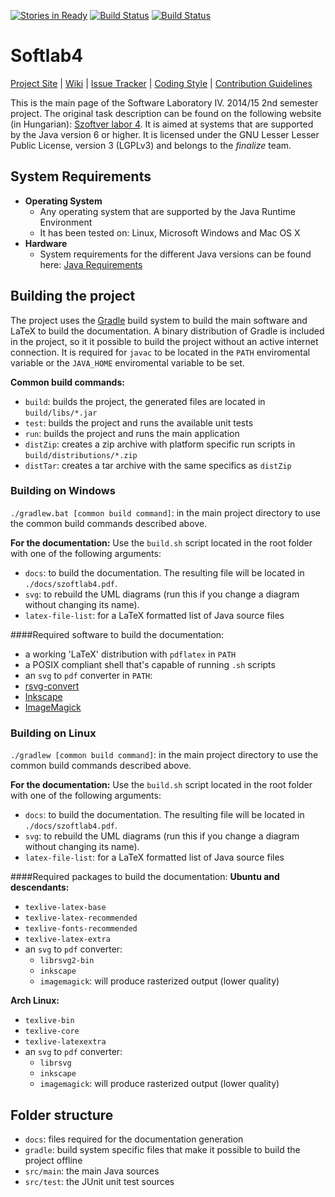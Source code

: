 [![Stories in Ready](https://badge.waffle.io/gregory094/softlab4.png?label=ready&title=Ready)](https://waffle.io/gregory094/softlab4)
[![Build Status](https://travis-ci.org/gregory094/softlab4.svg?branch=master)](https://github.com/gregory094/softlab4) 
[![Build Status](https://scan.coverity.com/projects/4252/badge.svg)](https://scan.coverity.com/projects/4252)

# Softlab4
[Project Site](https://github.com/gregory094/softlab4) | [Wiki](https://github.com/gregory094/softlab4/wiki) | [Issue Tracker](https://github.com/gregory094/softlab4/issues) | [Coding Style](https://github.com/gregory094/softlab4/wiki/Coding-Style) | [Contribution Guidelines](https://github.com/gregory094/softlab4/blob/master/CONTRIBUTING.md)

This is the main page of the Software Laboratory IV. 2014/15 2nd semester project. The original task description can be found on the following website (in Hungarian): [Szoftver labor 4](https://www.iit.bme.hu/~szoftlab4/). It is aimed at systems that are supported by the Java version 6 or higher. It is licensed under the GNU Lesser Lesser Public License, version 3 (LGPLv3) and belongs to the *finalize* team.

## System Requirements
* **Operating System**
  * Any operating system that are supported by the Java Runtime Environment
  * It has been tested on: Linux, Microsoft Windows and Mac OS X
* **Hardware**
  * System requirements for the different Java versions can be found here: [Java Requirements](http://java.com/en/download/help/sysreq.xml)

## Building the project
The project uses the [Gradle](https://gradle.org/) build system to build the main software and LaTeX to build the documentation. A binary distribution of Gradle is included in the project, so it it possible to build the project without an active internet connection. It is required for `javac` to be located in the `PATH` enviromental variable or the `JAVA_HOME` enviromental variable to be set.

**Common build commands:**
* `build`: builds the project, the generated files are located in `build/libs/*.jar`
* `test`: builds the project and runs the available unit tests
* `run`: builds the project and runs the main application
* `distZip`: creates a zip archive with platform specific run scripts in `build/distributions/*.zip`
* `distTar`: creates a tar archive with the same specifics as `distZip`

### Building on Windows
`./gradlew.bat [common build command]`: in the main project directory to use the common build commands described above.

**For the documentation:**
Use the `build.sh` script located in the root folder with one of the following arguments:
* `docs`: to build the documentation. The resulting file will be located in `./docs/szoftlab4.pdf`.
* `svg`: to rebuild the UML diagrams (run this if you change a diagram without changing its name).
* `latex-file-list`: for a LaTeX formatted list of Java source files 


####Required software to build the documentation:
* a working 'LaTeX' distribution with `pdflatex` in `PATH`
* a POSIX compliant shell that's capable of running `.sh` scripts 
*  an `svg` to `pdf` converter in `PATH`:
  * [rsvg-convert](http://sourceforge.net/projects/tumagcc/files/rsvg-convert.exe/download)
  * [Inkscape](https://inkscape.org/en/download/windows/)
  * [ImageMagick](http://www.imagemagick.org/script/binary-releases.php)

### Building on Linux
`./gradlew [common build command]`: in the main project directory to use the common build commands described above.

**For the documentation:**
Use the `build.sh` script located in the root folder with one of the following arguments:
* `docs`: to build the documentation. The resulting file will be located in `./docs/szoftlab4.pdf`.
* `svg`: to rebuild the UML diagrams (run this if you change a diagram without changing its name).
* `latex-file-list`: for a LaTeX formatted list of Java source files 

####Required packages to build the documentation:
**Ubuntu and descendants:**
* `texlive-latex-base`
* `texlive-latex-recommended`
* `texlive-fonts-recommended` 
* `texlive-latex-extra`
* an `svg` to `pdf` converter:
  * `librsvg2-bin` 
  * `inkscape` 
  * `imagemagick`: will produce rasterized output (lower quality)

**Arch Linux:**
* `texlive-bin`
* `texlive-core`
* `texlive-latexextra`
* an `svg` to `pdf` converter:
  * `librsvg`
  * `inkscape`
  * `imagemagick`: will produce rasterized output (lower quality)
 
## Folder structure
* `docs`: files required for the documentation generation
* `gradle`: build system specific files that make it possible to build the project offline
* `src/main`: the main Java sources
* `src/test`: the JUnit unit test sources
